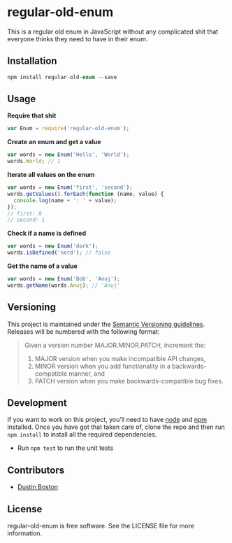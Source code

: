 # regular-old-enum

This is a regular old enum in JavaScript without any complicated shit that
everyone thinks they need to have in their enum.

Installation
------------

```js
npm install regular-old-enum --save
```

Usage
-----

**Require that shit**

```js
var Enum = require('regular-old-enum');
```

**Create an enum and get a value**

```js
var words = new Enum('Hello', 'World');
words.World; // 1
```

**Iterate all values on the enum**

```js
var words = new Enum('first', 'second');
words.getValues().forEach(function (name, value) {
  console.log(name + ': ' + value);
});
// first: 0
// second: 1
```

**Check if a name is defined**

```js
var words = new Enum('dork');
words.isDefined('nerd'); // false
```

**Get the name of a value**

```js
var words = new Enum('Bob', 'Anuj');
words.getName(words.Anuj); // 'Anuj' 
```

Versioning
----------

This project is maintained under the [Semantic Versioning guidelines][semver].
Releases will be numbered with the following format:

> Given a version number MAJOR.MINOR.PATCH, increment the:
>
> 1. MAJOR version when you make incompatible API changes,
> 2. MINOR version when you add functionality in a backwards-compatible manner, and
> 3. PATCH version when you make backwards-compatible bug fixes.

Development
-----------

If you want to work on this project, you'll need to have [node][node]
and [npm][npm] installed. Once you have got that taken care of, clone the
repo and then run `npm install` to install all the required dependencies.

* Run `npm test` to run the unit tests

Contributors
------------

* [Dustin Boston][dblogit]

License
-------

regular-old-enum is free software. See the LICENSE file for more information.

[node]: http://nodejs.org/
[npm]: https://npmjs.org/
[dblogit]: http://dblogit.com
[semver]: http://semver.org/
